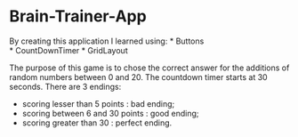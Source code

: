 # Brain-Trainer-App

By creating this application I learned using:
    * Buttons  
    * CountDownTimer 
    * GridLayout
    
The purpose of this game is to chose the correct answer for the additions of random numbers between 0 and 20.
The countdown timer starts at 30 seconds.
There are 3 endings: 
  - scoring lesser than 5 points : bad ending;
  - scoring between 6 and 30 points : good ending;
  - scoring greater than 30 : perfect ending.
